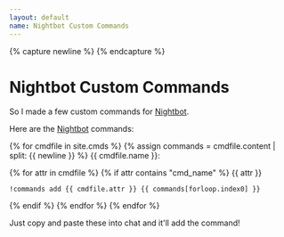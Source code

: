 ```yaml
---
layout: default
name: Nightbot Custom Commands
---
```

{% capture newline %}
{% endcapture %}
# Nightbot Custom Commands

So I made a few custom commands for [Nightbot].

Here are the [Nightbot] commands:

{% for cmdfile in site.cmds %}
{% assign commands = cmdfile.content | split: {{ newline }} %}
{{ cmdfile.name }}:

{% for attr in cmdfile %}
{% if attr contains "cmd_name" %}
{{ attr }}
~~~
!commands add {{ cmdfile.attr }} {{ commands[forloop.index0] }}
~~~

{% endif %}
{% endfor %}
{% endfor %}

Just copy and paste these into chat and it'll add the command!

[nightbot]: //beta.nightbot.tv/
